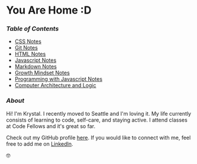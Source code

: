 # You Are Home :D

### ***Table of Contents***

- [CSS Notes](css.md)
- [Git Notes](git.md)
- [HTML Notes](html.md)
- [Javascript Notes](javascript.md)
- [Markdown Notes](markdown.md)
- [Growth Mindset Notes](mindset.md)
- [Programming with Javascript Notes](programming.md)
- [Computer Architecture and Logic](ComputerArchitectureandLogic.md)

### ***About***
Hi! I'm Krystal. I recently moved to Seattle and I'm loving it. My life currently consists of learning to code, self-care, and staying active. I attend classes at Code Fellows and it's great so far.

Check out my GitHub profile [here](https://github.com/KrystalMadrinan). 
If you would like to connect with me, feel free to add me on [LinkedIn](https://www.linkedin.com/in/krystal-madrinan).

🤓